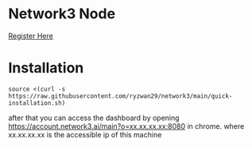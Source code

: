 # Network3 Node

[Register Here](https://account.network3.ai/register_page?rc=bbefda1e)

# Installation
```
source <(curl -s https://raw.githubusercontent.com/ryzwan29/network3/main/quick-installation.sh)
```

after that you can access the dashboard by opening https://account.network3.ai/main?o=xx.xx.xx.xx:8080 in chrome. where xx.xx.xx.xx is the accessible ip of this machine
